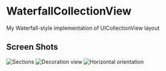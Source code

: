 WaterfallCollectionView
=======================

My Waterfall-style implementation of UICollectionView layout

Screen Shots
------------
![Sections](https://raw.github.com/frogermcs/WaterfallCollectionView/tree/master/Screenshots/Screenshot-1.png)
![Decoration view](https://raw.github.com/frogermcs/WaterfallCollectionView/tree/master/Screenshots/Screenshot-2.png)
![Horizontal orientation](https://raw.github.com/frogermcs/WaterfallCollectionView/tree/master/Screenshots/Screenshot-3.png)